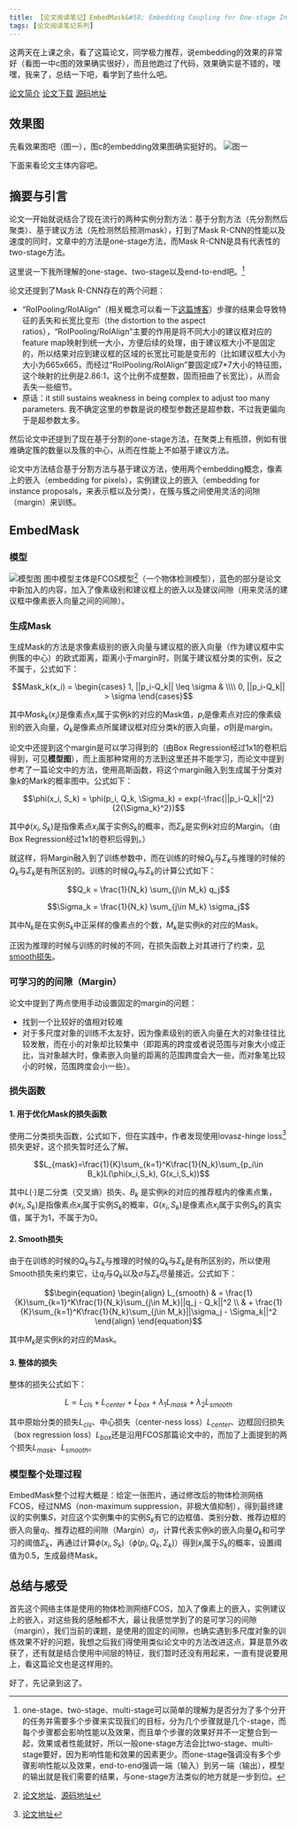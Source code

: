 ```yaml
---
title: 【论文阅读笔记】EmbedMask&#58; Embedding Coupling for One-stage Instance Segmentation
tags: [论文阅读笔记系列]
---
```


这两天在上课之余，看了这篇论文，同学极力推荐，说embedding的效果的非常好（看图一中c图的效果确实很好），而且他跑过了代码，效果确实是不错的，嘿嘿，我来了，总结一下吧，看学到了些什么吧。

[论文简介](https://arxiv.org/abs/1912.01954)
[论文下载](https://arxiv.org/pdf/1912.01954)
[源码地址](https://github.com/yinghdb/EmbedMask)

<!--more-->

## 效果图
先看效果图吧（图一），图c的embedding效果图确实挺好的。
![图一](/assets/images/20200603/result.png)

下面来看论文主体内容吧。

## 摘要与引言
论文一开始就说结合了现在流行的两种实例分割方法：基于分割方法（先分割然后聚类）、基于建议方法（先检测然后预测mask），打到了Mask R-CNN的性能以及速度的同时，文章中的方法是one-stage方法，而Mask R-CNN是具有代表性的two-stage方法。

这里说一下我所理解的one-stage、two-stage以及end-to-end吧。[^one_stage__two_stage__end_to_end]

论文还提到了Mask R-CNN存在的两个问题：
- “RoIPooling/RoIAlign”（相关概念可以看一下[这篇博客](https://www.cnblogs.com/wangyong/p/8523814.html)）步骤的结果会导致特征的丢失和长宽比变形（the
distortion to the aspect ratios），“RoIPooling/RoIAlign”主要的作用是将不同大小的建议框对应的feature map映射到统一大小，方便后续的处理，由于建议框大小不是固定的，所以结果对应到建议框的区域的长宽比可能是变形的（比如建议框大小为大小为665x665，而经过“RoIPooling/RoIAlign”要固定成7*7大小的特征图，这个映射的比例是2.86:1，这个比例不成整数，固而扭曲了长宽比），从而会丢失一些细节。
- 原话：it still sustains
weakness in being complex to adjust too many parameters. 我不确定这里的参数是说的模型参数还是超参数，不过我更偏向于是超参数太多。

然后论文中还提到了现在基于分割的one-stage方法，在聚类上有瓶颈，例如有很难确定簇的数量以及簇的中心，从而在性能上不如基于建议方法。

论文中方法结合基于分割方法与基于建议方法，使用两个embedding概念，像素上的嵌入（embedding for pixels），实例建议上的嵌入（embedding for instance
proposals，来表示框以及分类），在簇与簇之间使用灵活的间隙（margin）来训练。

## EmbedMask
### 模型
![模型图](/assets/images/20200603/model.png)
图中模型主体是FCOS模型[^fcos]（一个物体检测模型），蓝色的部分是论文中新加入的内容，加入了像素级别和建议框上的嵌入以及建议间隙（用来灵活的建议框中像素嵌入向量之间的间隙）。

### 生成Mask
生成Mask的方法是求像素级别的嵌入向量与建议框的嵌入向量（作为建议框中实例簇的中心）的欧式距离，距离小于margin时，则属于建议框分类的实例，反之不属于，公式如下：

$$Mask_k(x_i) = 
\begin{cases}
1, ||p_i-Q_k|| \leq \sigma & \\\\
0, ||p_i-Q_k|| > \sigma 
\end{cases}$$

其中$Mask_k(x_i)$是像素点$x_i$属于实例$k$的对应的Mask值，$p_i$是像素点对应的像素级别的嵌入向量，$Q_k$是像素点所属建议框对应分类k的嵌入向量，$\sigma$则是margin。

论文中还提到这个margin是可以学习得到的（由Box Regression经过1x1的卷积后得到，可见**模型图**），而上面那种常用的方法到这里还并不能学习，而论文中提到参考了一篇论文中的方法，使用高斯函数，将这个margin融入到生成属于分类对象$k$的Mark的概率图中。公式如下：

$$\phi(x_i, S_k) = \phi(p_i, Q_k, \Sigma_k) = exp(-\frac{||p_i-Q_k||^2}{2{\Sigma_k}^2})$$

其中$\phi(x_i, S_k)$是指像素点$x_i$属于实例$S_k$的概率，而$\Sigma_k$是实例$k$对应的Margin。（由Box Regression经过1x1的卷积后得到。）

就这样，将Margin融入到了训练参数中，而在训练的时候$Q_k$与$\Sigma_k$与推理的时候的$Q_k$与$\Sigma_k$是有所区别的。训练的时候$Q_k$与$\Sigma_k$的计算公式如下：

$$Q_k = \frac{1}{N_k} \sum_{j\in M_k} q_j$$

$$\Sigma_k = \frac{1}{N_k} \sum_{j\in M_k} \sigma_j$$

其中$N_k$是在实例$S_k$中正采样的像素点的个数，$M_k$是实例$k$的对应的Mask。

正因为推理的时候与训练的时候的不同，在损失函数上对其进行了约束，[见smooth损失](#2-smooth损失)。

### 可学习的的间隙（Margin）
论文中提到了两点使用手动设置固定的margin的问题：
- 找到一个比较好的值相对较难
- 对于多尺度对象的训练不太友好，因为像素级别的嵌入向量在大的对象往往比较发散，而在小的对象却比较集中（即距离的跨度或者说范围与对象大小成正比，当对象越大时，像素嵌入向量的距离的范围跨度会大一些，而对象笔比较小的时候，范围跨度会小一些）。

### 损失函数

#### 1. 用于优化Mask的损失函数
   
使用二分类损失函数，公式如下，但在实践中，作者发现使用lovasz-hinge loss[^lovasz_hinge_loss]损失更好，这个损失暂时还么了解。

$$L_{mask}=\frac{1}{K}\sum_{k=1}^K\frac{1}{N_k}\sum_{p_i\in B_k}L(\phi(x_i,S_k), G(x_i,S_k))$$

其中$L(·)$是二分类（交叉熵）损失、$B_k$
是实例$k$的对应的推荐框内的像素点集，$\phi(x_i, S_k)$是指像素点$x_i$属于实例$S_k$的概率，$G(x_i,S_k)$是像素点$x_i$属于实例$S_k$的真实值，属于为1，不属于为0。


#### 2. Smooth损失

由于在训练的时候的$Q_k$与$\Sigma_k$与推理的时候的$Q_k$与$\Sigma_k$是有所区别的，所以使用Smooth损失来约束它，让$q_j$与$Q_k$以及$\sigma$与$\Sigma_k$尽量接近。公式如下：

$$\begin{equation}
    \begin{align}
    L_{smooth} & = \frac{1}{K}\sum_{k=1}^K\frac{1}{N_k}\sum_{j\in M_k}||q_j - Q_k||^2 \\
    & + \frac{1}{K}\sum_{k=1}^K\frac{1}{N_k}\sum_{j\in M_k}||\sigma_j - \Sigma_k||^2    
    \end{align}
\end{equation}$$

其中$M_k$是实例$k$的对应的Mask。

#### 3. 整体的损失
整体的损失公式如下：

$$L=L_{cls}+L_{center}+L_{box}+\lambda_1L_{mask}+\lambda_2L_{smooth}$$

其中原始分类的损失$L_{cls}$、中心损失（center-ness loss）$L_{center}$、边框回归损失（box regression loss）$L_{box}$还是沿用FCOS那篇论文中的，而加了上面提到的两个损失$L_{mask}$、$L_{smooth}$。

### 模型整个处理过程
EmbedMask整个过程大概是：给定一张图片，通过修改后的物体检测网络FCOS，经过NMS（non-maximum suppression，非极大值抑制），得到最终建议的实例集$S$，对应这个实例集中的实例$S_k$有它的边框值、类别分数、推荐边框的嵌入向量$q_j$、推荐边框的间隙（Margin）$\sigma_j$，计算代表实例k的嵌入向量$Q_k$和可学习的阈值$\Sigma_k$，再通过计算$\phi(x_i, S_k)$（$\phi(p_i, Q_k, \Sigma_k)$）得到$x_i$属于$S_k$的概率，设置阈值为0.5，生成最终Mask。

## 总结与感受
首先这个网络主体是使用的物体检测网络FCOS，加入了像素上的嵌入，实例建议上的嵌入，对这些我的感触都不大，最让我感觉学到了的是可学习的间隙（margin），我们当前的课题，是使用的固定的间隙，也确实遇到多尺度对象的训练效果不好的问题，我想之后我们得使用类似论文中的方法改进这点，算是意外收获了，还有就是结合使用中间层的特征，我们暂时还没有用起来，一直有提说要用上，看这篇论文也是这样用的。

好了，先记录到这了。


[^one_stage__two_stage__end_to_end]: one-stage、two-stage、multi-stage可以简单的理解为是否分为了多个分开的任务并需要多个步骤来实现我们的目标，分为几个步骤就是几个-stage，而每个步骤都会影响性能以及效果，而且单个步骤的效果好并不一定整合到一起，效果或者性能就好，所以一般one-stage方法会比two-stage、multi-stage要好，因为影响性能和效果的因素更少。而one-stage强调没有多个步骤影响性能以及效果，end-to-end强调一端（输入）到另一端（输出），模型的输出就是我们需要的结果，与one-stage方法类似的地方就是一步到位。

[^fcos]: [论文地址](https://arxiv.org/abs/1904.01355)、[源码地址](https://github.com/tianzhi0549/FCOS)

[^lovasz_hinge_loss]: [论文地址](http://proceedings.mlr.press/v37/yub15.pdf)
